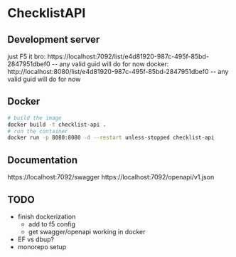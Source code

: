 # ChecklistAPI


## Development server
just F5 it bro:
https://localhost:7092/list/e4d81920-987c-495f-85bd-2847951dbef0 -- any valid guid will do for now
docker:
http://localhost:8080/list/e4d81920-987c-495f-85bd-2847951dbef0 -- any valid guid will do for now

## Docker
```sh
# build the image
docker build -t checklist-api .
# run the container
docker run -p 8080:8080 -d --restart unless-stopped checklist-api
```

## Documentation
https://localhost:7092/swagger
https://localhost:7092/openapi/v1.json


## TODO
- finish dockerization
	- add to f5 config
	- get swagger/openapi working in docker
- EF vs dbup?
- monorepo setup
